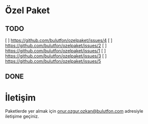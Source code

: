 # Özel Paket

## TODO

[ ] https://github.com/bulutfon/ozelpaket/issues/4
[ ] https://github.com/bulutfon/ozelpaket/issues/2
[ ] https://github.com/bulutfon/ozelpaket/issues/1
[ ] https://github.com/bulutfon/ozelpaket/issues/3
[ ] https://github.com/bulutfon/ozelpaket/issues/5

## DONE

# İletişim

Paketlerde yer almak için onur.ozgur.ozkan@bulutfon.com adresiyle iletişime geçiniz.
